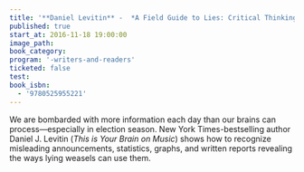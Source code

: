 ```yaml
---
title: '**Daniel Levitin** -  *A Field Guide to Lies: Critical Thinking in the Information Age*'
published: true
start_at: 2016-11-18 19:00:00
image_path:
book_category:
program: '-writers-and-readers'
ticketed: false
test:
book_isbn:
  - '9780525955221'
---
```



We are bombarded with more information each day than our brains can process—especially in election season. New York Times-bestselling author Daniel J. Levitin (*This is Your Brain on Music*) shows how to recognize misleading announcements, statistics, graphs, and written reports revealing the ways lying weasels can use them.